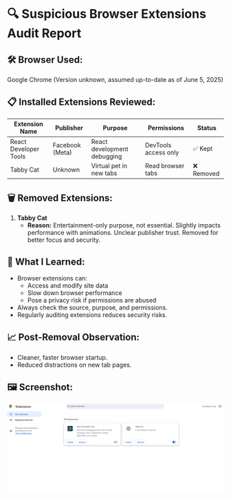 # 🔍 Suspicious Browser Extensions Audit Report

## 🛠️ Browser Used:
Google Chrome (Version unknown, assumed up-to-date as of June 5, 2025)

## 📋 Installed Extensions Reviewed:
| Extension Name       | Publisher        | Purpose                        | Permissions         | Status     |
|----------------------|------------------|--------------------------------|----------------------|------------|
| React Developer Tools| Facebook (Meta)  | React development debugging    | DevTools access only | ✅ Kept     |
| Tabby Cat            | Unknown          | Virtual pet in new tabs        | Read browser tabs    | ❌ Removed  |

## 🗑️ Removed Extensions:
1. **Tabby Cat**
   - **Reason:** Entertainment-only purpose, not essential. Slightly impacts performance with animations. Unclear publisher trust. Removed for better focus and security.

## 🧠 What I Learned:
- Browser extensions can:
  - Access and modify site data
  - Slow down browser performance
  - Pose a privacy risk if permissions are abused
- Always check the source, purpose, and permissions.
- Regularly auditing extensions reduces security risks.

## 📈 Post-Removal Observation:
- Cleaner, faster browser startup.
- Reduced distractions on new tab pages.

## 🖼️ Screenshot:
![Extensions Screenshot](extensions.png)
